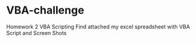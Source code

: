 # VBA-challenge
Homework 2 VBA Scripting
Find attached my excel spreadsheet with VBA Script and Screen Shots
